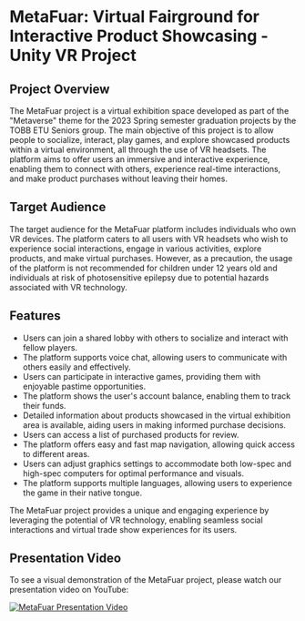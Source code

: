 # MetaFuar: Virtual Fairground for Interactive Product Showcasing - Unity VR Project

## Project Overview

The MetaFuar project is a virtual exhibition space developed as part of the "Metaverse" theme for the 2023 Spring semester graduation projects by the TOBB ETU Seniors group. The main objective of this project is to allow people to socialize, interact, play games, and explore showcased products within a virtual environment, all through the use of VR headsets. The platform aims to offer users an immersive and interactive experience, enabling them to connect with others, experience real-time interactions, and make product purchases without leaving their homes.

## Target Audience

The target audience for the MetaFuar platform includes individuals who own VR devices. The platform caters to all users with VR headsets who wish to experience social interactions, engage in various activities, explore products, and make virtual purchases. However, as a precaution, the usage of the platform is not recommended for children under 12 years old and individuals at risk of photosensitive epilepsy due to potential hazards associated with VR technology.

## Features

- Users can join a shared lobby with others to socialize and interact with fellow players.
- The platform supports voice chat, allowing users to communicate with others easily and effectively.
- Users can participate in interactive games, providing them with enjoyable pastime opportunities.
- The platform shows the user's account balance, enabling them to track their funds.
- Detailed information about products showcased in the virtual exhibition area is available, aiding users in making informed purchase decisions.
- Users can access a list of purchased products for review.
- The platform offers easy and fast map navigation, allowing quick access to different areas.
- Users can adjust graphics settings to accommodate both low-spec and high-spec computers for optimal performance and visuals.
- The platform supports multiple languages, allowing users to experience the game in their native tongue.

The MetaFuar project provides a unique and engaging experience by leveraging the potential of VR technology, enabling seamless social interactions and virtual trade show experiences for its users.

## Presentation Video

To see a visual demonstration of the MetaFuar project, please watch our presentation video on YouTube: 

[![MetaFuar Presentation Video](https://i.ytimg.com/vi/HPDZl7QPJkE/sddefault.jpg)](https://www.youtube.com/watch?v=HPDZl7QPJkE)
